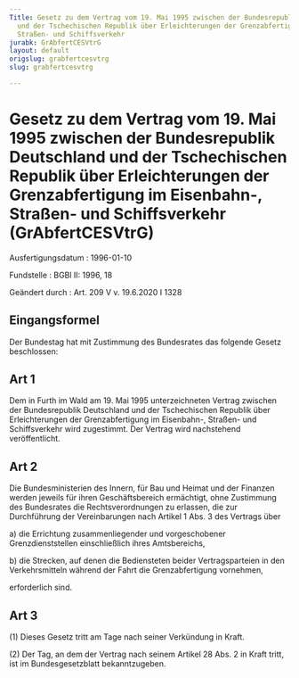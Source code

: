 ```yaml
---
Title: Gesetz zu dem Vertrag vom 19. Mai 1995 zwischen der Bundesrepublik Deutschland
  und der Tschechischen Republik über Erleichterungen der Grenzabfertigung im Eisenbahn-,
  Straßen- und Schiffsverkehr
jurabk: GrAbfertCESVtrG
layout: default
origslug: grabfertcesvtrg
slug: grabfertcesvtrg

---
```


# Gesetz zu dem Vertrag vom 19. Mai 1995 zwischen der Bundesrepublik Deutschland und der Tschechischen Republik über Erleichterungen der Grenzabfertigung im Eisenbahn-, Straßen- und Schiffsverkehr (GrAbfertCESVtrG)

Ausfertigungsdatum
:   1996-01-10

Fundstelle
:   BGBl II: 1996, 18

Geändert durch
:   Art. 209 V v. 19.6.2020 I 1328



## Eingangsformel

Der Bundestag hat mit Zustimmung des Bundesrates das folgende Gesetz
beschlossen:


## Art 1

Dem in Furth im Wald am 19. Mai 1995 unterzeichneten Vertrag zwischen
der Bundesrepublik Deutschland und der Tschechischen Republik über
Erleichterungen der Grenzabfertigung im Eisenbahn-, Straßen- und
Schiffsverkehr wird zugestimmt. Der Vertrag wird nachstehend
veröffentlicht.


## Art 2

Die Bundesministerien des Innern, für Bau und Heimat und der Finanzen
werden jeweils für ihren Geschäftsbereich ermächtigt, ohne Zustimmung
des Bundesrates die Rechtsverordnungen zu erlassen, die zur
Durchführung der Vereinbarungen nach Artikel 1 Abs. 3 des Vertrags
über

a)  die Errichtung zusammenliegender und vorgeschobener Grenzdienststellen
    einschließlich ihres Amtsbereichs,


b)  die Strecken, auf denen die Bediensteten beider Vertragsparteien in
    den Verkehrsmitteln während der Fahrt die Grenzabfertigung vornehmen,



erforderlich sind.


## Art 3

(1) Dieses Gesetz tritt am Tage nach seiner Verkündung in Kraft.

(2) Der Tag, an dem der Vertrag nach seinem Artikel 28 Abs. 2 in Kraft
tritt, ist im Bundesgesetzblatt bekanntzugeben.

